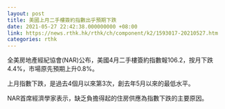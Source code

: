 ```yaml
---
layout: post
title: 美國上月二手樓簽約指數出乎預期下跌
date: 2021-05-27 22:42:38.000000000 +08:00
link: https://news.rthk.hk/rthk/ch/component/k2/1593017-20210527.htm
categories: rthk
---
```


全美房地產經紀協會(NAR)公布，美國4月二手樓簽約指數報106.2，按月下跌4.4%，市場原先預期上升0.8%。

上月指數下跌，是過去4個月以來第3次，創去年5月以來的最低水平。

NAR首席經濟學家表示，缺乏負擔得起的住房供應為指數下跌的主要原因。
